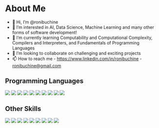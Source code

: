 # About Me
- 👋 Hi, I’m @ronibuchine
- 👀 I’m interested in AI, Data Science, Machine Learning and many other forms of software development!
- 🌱 I’m currently learning Computability and Computational Complexity, Compilers and Interpreters, and Fundamentals of Programming Languages
- 💞️ I’m looking to collaborate on challenging and exciting projects
- 📫 How to reach me  - https://www.linkedin.com/in/ronibuchine - ronibuchine@gmail.com

<!---
ronibuchine/ronibuchine is a ✨ special ✨ repository because its `README.md` (this file) appears on your GitHub profile.
You can click the Preview link to take a look at your changes.
--->
## Programming Languages
![](https://img.shields.io/badge/PYTHON-EXPERT-yellow?labelColor=blue&logo=python&style=for-the-badge)
![](https://img.shields.io/badge/C%23-EXPERT-cbc3e3?labelColor=purple&logo=csharp&style=for-the-badge)
![](https://img.shields.io/badge/JAVA-VERY%20GOOD-8B0000?labelColor=blue&logo=java&style=for-the-badge)
![](https://img.shields.io/badge/C%2B%2B-VERY%20GOOD-lightblue?labelColor=blue&logo=cplusplus&style=for-the-badge)
![](https://img.shields.io/badge/C-VERY%20GOOD-lightblue?labelColor=lightgray&logo=c&style=for-the-badge)
![](https://img.shields.io/badge/GO-VERY%20GOOD-lightblue?labelColor=FFE5B4&logo=go&style=for-the-badge)
![](https://img.shields.io/badge/XQUERY-VERY%20GOOD-green?labelColor=lightgray&logo=xrp&style=for-the-badge)
![](https://img.shields.io/badge/bash-INTERMEDIATE-darkgreen?labelColor=lightgray&logo=gnubash&style=for-the-badge)
![](https://img.shields.io/badge/SQL-VERY%20GOOD-green?labelColor=blue&logo=databricks&style=for-the-badge)
![](https://img.shields.io/badge/PROLOG-VERY%20GOOD-orange?labelColor=blue&logo=hootsuite&style=for-the-badge)

## Other Skills

![](https://img.shields.io/badge/OOP-EXPERT-darkred?labelColor=red&style=for-the-badge)
![](https://img.shields.io/badge/FUNCTIONAL%20PROGRAMMING-EXPERT-darkblue?labelColor=blue&style=for-the-badge)
![](https://img.shields.io/badge/AGILE-EXPERT-orange?labelColor=cc5500&style=for-the-badge)
![](https://img.shields.io/badge/MULTITHREADING-VERY%20GOOD-purple?labelColor=cbc3e3&style=for-the-badge)
![](https://img.shields.io/badge/GIT-EXPERT-cc5500?labelColor=gray&style=for-the-badge&logo=git)
![](https://img.shields.io/badge/LINUX-VERY%20GOOD-yellow?labelColor=000000&style=for-the-badge&logo=linux)
![](https://img.shields.io/badge/SOLID-EXPERT-gray?labelColor=cccccc&style=for-the-badge)
![](https://img.shields.io/badge/.NET-VERY%20GOOD-cccccc?labelColor=cbc3e3&style=for-the-badge&logo=.net)
![](https://img.shields.io/badge/ORACLE-VERY%20GOOD-aaaaaa?labelColor=cc5500&style=for-the-badge&logo=oracle)
